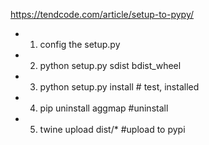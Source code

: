 https://tendcode.com/article/setup-to-pypy/

- 1. config the setup.py
- 2. python setup.py sdist bdist_wheel
- 3. python setup.py install # test, installed
- 4. pip uninstall aggmap #uninstall
- 5. twine upload dist/* #upload to pypi 

